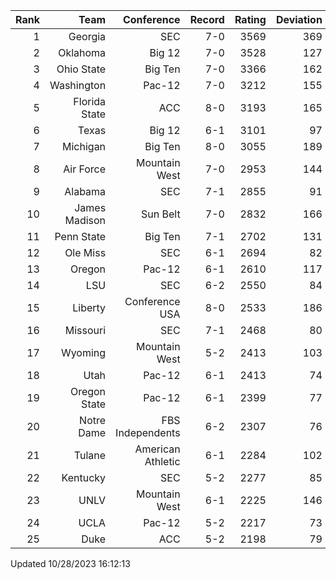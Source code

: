 | Rank  | Team                 | Conference           | Record   | Rating | Deviation |
| ---:  | ---:                 | ---:                 | ---:     | ---:   | ---:      |
| 1     | Georgia              | SEC                  | 7-0      | 3569   | 369       |
| 2     | Oklahoma             | Big 12               | 7-0      | 3528   | 127       |
| 3     | Ohio State           | Big Ten              | 7-0      | 3366   | 162       |
| 4     | Washington           | Pac-12               | 7-0      | 3212   | 155       |
| 5     | Florida State        | ACC                  | 8-0      | 3193   | 165       |
| 6     | Texas                | Big 12               | 6-1      | 3101   | 97        |
| 7     | Michigan             | Big Ten              | 8-0      | 3055   | 189       |
| 8     | Air Force            | Mountain West        | 7-0      | 2953   | 144       |
| 9     | Alabama              | SEC                  | 7-1      | 2855   | 91        |
| 10    | James Madison        | Sun Belt             | 7-0      | 2832   | 166       |
| 11    | Penn State           | Big Ten              | 7-1      | 2702   | 131       |
| 12    | Ole Miss             | SEC                  | 6-1      | 2694   | 82        |
| 13    | Oregon               | Pac-12               | 6-1      | 2610   | 117       |
| 14    | LSU                  | SEC                  | 6-2      | 2550   | 84        |
| 15    | Liberty              | Conference USA       | 8-0      | 2533   | 186       |
| 16    | Missouri             | SEC                  | 7-1      | 2468   | 80        |
| 17    | Wyoming              | Mountain West        | 5-2      | 2413   | 103       |
| 18    | Utah                 | Pac-12               | 6-1      | 2413   | 74        |
| 19    | Oregon State         | Pac-12               | 6-1      | 2399   | 77        |
| 20    | Notre Dame           | FBS Independents     | 6-2      | 2307   | 76        |
| 21    | Tulane               | American Athletic    | 6-1      | 2284   | 102       |
| 22    | Kentucky             | SEC                  | 5-2      | 2277   | 85        |
| 23    | UNLV                 | Mountain West        | 6-1      | 2225   | 146       |
| 24    | UCLA                 | Pac-12               | 5-2      | 2217   | 73        |
| 25    | Duke                 | ACC                  | 5-2      | 2198   | 79        |

Updated 10/28/2023 16:12:13
